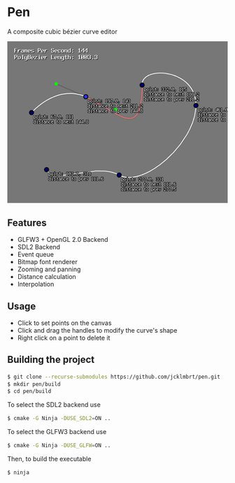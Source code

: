 # Pen
A composite cubic bézier curve editor

![Screen Shot](resource/img/screenshot.png)
## Features
- GLFW3 + OpenGL 2.0 Backend
- SDL2 Backend
- Event queue
- Bitmap font renderer
- Zooming and panning
- Distance calculation
- Interpolation

## Usage
- Click to set points on the canvas
- Click and drag the handles to modify the curve's shape
- Right click on a point to delete it

## Building the project
```bash
$ git clone --recurse-submodules https://github.com/jcklmbrt/pen.git
$ mkdir pen/build
$ cd pen/build
```
To select the SDL2 backend use
```bash
$ cmake -G Ninja -DUSE_SDL2=ON .. 
```
To select the GLFW3 backend use
```bash
$ cmake -G Ninja -DUSE_GLFW=ON ..
```
Then, to build the executable
```bash
$ ninja
```